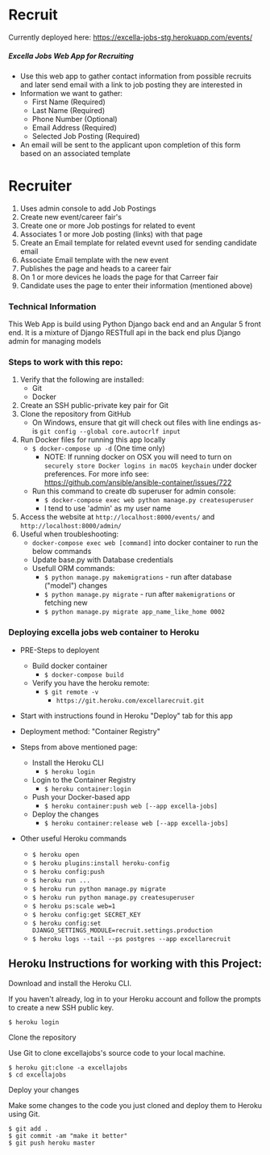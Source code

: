 # Recruit
Currently deployed here: https://excella-jobs-stg.herokuapp.com/events/
##### Excella Jobs Web App for Recruiting
* Use this web app to gather contact information from possible recruits and later send email with a link to job posting they are interested in
* Information we want to gather:
    * First Name (Required)
    * Last Name (Required)
    * Phone Number (Optional)
    * Email Address (Required)
    * Selected Job Posting (Required)
* An email will be sent to the applicant upon completion of this form based on an associated template

# Recruiter
1. Uses admin console to add Job Postings 
2. Create new event/career fair's
3. Create one or more Job postings for related to event
4. Associates 1 or more Job posting (links) with that page
5. Create an Email template for related evevnt used for sending candidate email
6. Associate Email template with the new event
7. Publishes the page and heads to a career fair
8. On 1 or more devices he loads the page for that Carreer fair
9. Candidate uses the page to enter their information (mentioned above)


### Technical Information
This Web App is build using Python Django back end and an Angular 5 front end.
It is a mixture of Django RESTfull api in the back end plus Django admin for managing models

### Steps to work with this repo:
1. Verify that the following are installed:
    * Git
    * Docker
2. Create an SSH public-private key pair for Git
3. Clone the repository from GitHub
    * On Windows, ensure that git will check out files with line endings as-is `git config --global core.autocrlf input`
4. Run Docker files for running this app locally
    * `$ docker-compose up -d` (One time only)
        * NOTE: If running docker on OSX you will need to turn on `securely store Docker logins in macOS keychain` under docker preferences.  For more info see: https://github.com/ansible/ansible-container/issues/722
    * Run this command to create db superuser for admin console:
        * `$ docker-compose exec web python manage.py createsuperuser`
        * I tend to use 'admin' as my user name
5. Access the website at `http://localhost:8000/events/` and `http://localhost:8000/admin/` 
6. Useful when troubleshooting:
    * `docker-compose exec web [command]` into docker container to run the below commands
    * Update base.py with Database credentials
    * Usefull ORM commands:
        * `$ python manage.py makemigrations` - run after database ("model") changes
        * `$ python manage.py migrate` - run after `makemigrations` or fetching new 
        * `$ python manage.py migrate app_name_like_home 0002`
    
### Deploying excella jobs web container to Heroku
* PRE-Steps to deployent
    * Build docker container
        * `$ docker-compose build`
    * Verify you have the heroku remote:
        * `$ git remote -v`
            * `https://git.heroku.com/excellarecruit.git`
* Start with instructions found in Heroku "Deploy" tab for this app
* Deployment method: "Container Registry"
* Steps from above mentioned page:
    * Install the Heroku CLI
        * `$ heroku login`
    * Login to the Container Registry
        * `$ heroku container:login`
    * Push your Docker-based app
        * `$ heroku container:push web [--app excella-jobs]`
    * Deploy the changes
        * `$ heroku container:release web [--app excella-jobs]`
        
* Other useful Heroku commands
    * `$ heroku open`
    * `$ heroku plugins:install heroku-config`
    * `$ heroku config:push`
    * `$ heroku run ...`
    * `$ heroku run python manage.py migrate`
    * `$ heroku run python manage.py createsuperuser`
    * `$ heroku ps:scale web=1`
    * `$ heroku config:get SECRET_KEY`
    * `$ heroku config:set DJANGO_SETTINGS_MODULE=recruit.settings.production`
    * `$ heroku logs --tail --ps postgres --app excellarecruit`

## Heroku Instructions for working with this Project:
Download and install the Heroku CLI.

If you haven't already, log in to your Heroku account and follow the prompts to create a new SSH public key.

    $ heroku login

Clone the repository

Use Git to clone excellajobs's source code to your local machine.

    $ heroku git:clone -a excellajobs
    $ cd excellajobs
    
Deploy your changes

Make some changes to the code you just cloned and deploy them to Heroku using Git.

    $ git add .
    $ git commit -am "make it better"
    $ git push heroku master
